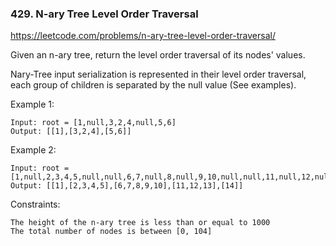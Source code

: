 ### 429. N-ary Tree Level Order Traversal

https://leetcode.com/problems/n-ary-tree-level-order-traversal/

Given an n-ary tree, return the level order traversal of its nodes' values.

Nary-Tree input serialization is represented in their level order traversal, each group of children is separated by the null value (See examples).



Example 1:



    Input: root = [1,null,3,2,4,null,5,6]
    Output: [[1],[3,2,4],[5,6]]
Example 2:



    Input: root = [1,null,2,3,4,5,null,null,6,7,null,8,null,9,10,null,null,11,null,12,null,13,null,null,14]
    Output: [[1],[2,3,4,5],[6,7,8,9,10],[11,12,13],[14]]


Constraints:

    The height of the n-ary tree is less than or equal to 1000
    The total number of nodes is between [0, 104]
